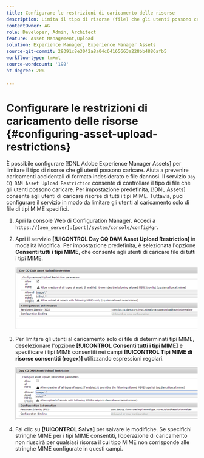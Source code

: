 ```yaml
---
title: Configurare le restrizioni di caricamento delle risorse
description: Limita il tipo di risorse (file) che gli utenti possono caricare
contentOwner: AG
role: Developer, Admin, Architect
feature: Asset Management,Upload
solution: Experience Manager, Experience Manager Assets
source-git-commit: 29391c8e3042a8a04c64165663a228bb4886afb5
workflow-type: tm+mt
source-wordcount: '192'
ht-degree: 20%

---
```


# Configurare le restrizioni di caricamento delle risorse {#configuring-asset-upload-restrictions}

È possibile configurare [!DNL Adobe Experience Manager Assets] per limitare il tipo di risorse che gli utenti possono caricare. Aiuta a prevenire caricamenti accidentali di formato indesiderato e file dannosi. Il servizio `Day CQ DAM Asset Upload Restriction` consente di controllare il tipo di file che gli utenti possono caricare. Per impostazione predefinita, [!DNL Assets] consente agli utenti di caricare risorse di tutti i tipi MIME. Tuttavia, puoi configurare il servizio in modo da limitare gli utenti al caricamento solo di file di tipi MIME specifici.

1. Apri la console Web di Configuration Manager. Accedi a `https://[aem_server]:[port]/system/console/configMgr`.
1. Apri il servizio **[!UICONTROL Day CQ DAM Asset Upload Restriction]** in modalità Modifica. Per impostazione predefinita, è selezionata l&#39;opzione **Consenti tutti i tipi MIME**, che consente agli utenti di caricare file di tutti i tipi MIME.

   ![chlimage_1-378](assets/chlimage_1-378.png)

1. Per limitare gli utenti al caricamento solo di file di determinati tipi MIME, deselezionare l&#39;opzione **[!UICONTROL Consenti tutti i tipi MIME]** e specificare i tipi MIME consentiti nei campi **[!UICONTROL Tipi MIME di risorse consentiti (regex)]** utilizzando espressioni regolari.

   ![chlimage_1-379](assets/chlimage_1-379.png)

1. Fai clic su **[!UICONTROL Salva]** per salvare le modifiche. Se specifichi stringhe MIME per i tipi MIME consentiti, l’operazione di caricamento non riuscirà per qualsiasi risorsa il cui tipo MIME non corrisponde alle stringhe MIME configurate in questi campi.
